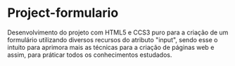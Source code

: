 # Project-formulario

<p>
    Desenvolvimento do projeto com HTML5 e CCS3 puro para a criação de um formulário utilizando diversos recursos do atributo "input", sendo esse o intuito para aprimora mais as técnicas para a criação de páginas web e assim, para práticar todos os conhecimentos estudados.
</p>